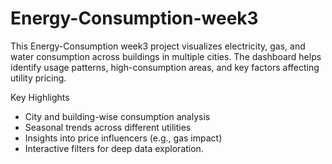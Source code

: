 # Energy-Consumption-week3
This Energy-Consumption week3 project visualizes electricity, gas, and water consumption across buildings in multiple cities. The dashboard helps identify usage patterns, high-consumption areas, and key factors affecting utility pricing.

 Key Highlights
- City and building-wise consumption analysis
- Seasonal trends across different utilities
- Insights into price influencers (e.g., gas impact)
- Interactive filters for deep data exploration.
